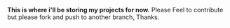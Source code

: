 <strong>This is where i'll be storing my projects for now.</strong>
Please Feel to contribute but please fork and push to another branch, Thanks.
